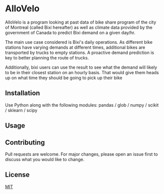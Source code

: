 # AlloVelo

AlloVelo is a program looking at past data of bike share program of the city of Montreal (called Bixi hereafter) as well as climate data provided by the government of Canada to predict Bixi demand on a given day/hr. 

The main use case considered is Bixi's daily operations. As different bike stations have varying demands at different times, additional bikes are transported by trucks to empty stations. A proactive demand prediction is key to better planning the route of trucks.

Additionally, bixi users can use the result to see what the demand will likely to be in their closest station on an hourly basis. That would give them heads up on what time they should be going to pick up their bike


## Installation

Use Python along with the following modules:
pandas / glob / numpy / scikit / sklearn / scipy


## Usage


## Contributing
Pull requests are welcome. For major changes, please open an issue first to discuss what you would like to change.


## License
[MIT](https://choosealicense.com/licenses/mit/)